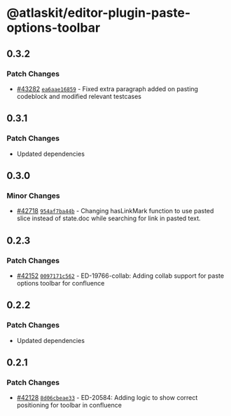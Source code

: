 # @atlaskit/editor-plugin-paste-options-toolbar

## 0.3.2

### Patch Changes

- [#43282](https://bitbucket.org/atlassian/atlassian-frontend/pull-requests/43282) [`ea6aae16859`](https://bitbucket.org/atlassian/atlassian-frontend/commits/ea6aae16859) - Fixed extra paragraph added on pasting codeblock and modified relevant testcases

## 0.3.1

### Patch Changes

- Updated dependencies

## 0.3.0

### Minor Changes

- [#42718](https://bitbucket.org/atlassian/atlassian-frontend/pull-requests/42718) [`954af7ba44b`](https://bitbucket.org/atlassian/atlassian-frontend/commits/954af7ba44b) - Changing hasLinkMark function to use pasted slice instead of state.doc while searching for link in pasted text.

## 0.2.3

### Patch Changes

- [#42152](https://bitbucket.org/atlassian/atlassian-frontend/pull-requests/42152) [`0097171c562`](https://bitbucket.org/atlassian/atlassian-frontend/commits/0097171c562) - ED-19766-collab: Adding collab support for paste options toolbar for confluence

## 0.2.2

### Patch Changes

- Updated dependencies

## 0.2.1

### Patch Changes

- [#42128](https://bitbucket.org/atlassian/atlassian-frontend/pull-requests/42128) [`8d06cbeae33`](https://bitbucket.org/atlassian/atlassian-frontend/commits/8d06cbeae33) - ED-20584: Adding logic to show correct positioning for toolbar in confluence
